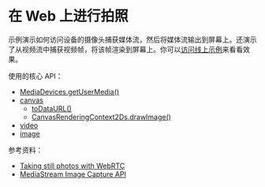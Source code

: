 # 在 Web 上进行拍照

示例演示如何访问设备的摄像头捕获媒体流，然后将媒体流输出到屏幕上。还演示了从视频流中捕获视频帧，将该帧渲染到屏幕上。你可以[访问线上示例](https://codesandbox.io/s/github/alvinhui/100-Days-Of-WebMedia/tree/main/01_capture)来看看效果。

使用的核心 API：

- [MediaDevices.getUserMedia()](https://developer.mozilla.org/en-US/docs/Web/API/MediaDevices/getUserMedia)
- [canvas](https://developer.mozilla.org/en-US/docs/Web/API/HTMLCanvasElement)
  - [toDataURL()](https://developer.mozilla.org/en-us/docs/Web/API/HTMLCanvasElement/toDataURL)
  - [CanvasRenderingContext2Ds.drawImage()](https://developer.mozilla.org/en-US/docs/Web/API/CanvasRenderingContext2D/drawImage)
- [video](https://developer.mozilla.org/en-US/docs/Web/API/HTMLVideoElement)
- [image](https://developer.mozilla.org/en-US/docs/Web/API/HTMLImageElement)

参考资料：

- [Taking still photos with WebRTC](https://developer.mozilla.org/en-US/docs/Web/API/WebRTC_API/Taking_still_photos)
- [MediaStream Image Capture API](https://developer.mozilla.org/en-US/docs/Web/API/MediaStream_Image_Capture_API)